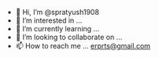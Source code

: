 - 👋 Hi, I’m @spratyush1908
- 👀 I’m interested in ...
- 🌱 I’m currently learning ...
- 💞️ I’m looking to collaborate on ...
- 📫 How to reach me ... erprts@gmail.com

<!---
spratyush1908/spratyush1908 is a ✨ special ✨ repository because its `README.md` (this file) appears on your GitHub profile.
You can click the Preview link to take a look at your changes.
--->
